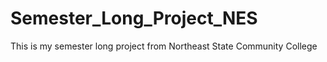 # Semester_Long_Project_NES
This is my semester long project from Northeast State Community College
